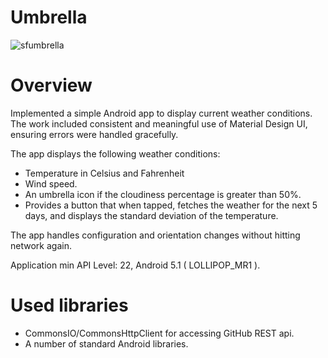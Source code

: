# Umbrella
![sfumbrella](https://cloud.githubusercontent.com/assets/6971421/24835421/f9dd3adc-1cb6-11e7-994d-426e4309b056.jpg)

Overview
======
Implemented a simple Android app to display current weather conditions. 
The work included consistent and meaningful use of Material Design UI, ensuring errors were handled gracefully.

The app displays the following weather conditions:
- Temperature in Celsius and Fahrenheit
- Wind speed.
- An umbrella icon if the cloudiness percentage is greater than 50%.
- Provides a button that when tapped, fetches the weather for the next 5 days, and displays the standard deviation of the temperature.

The app handles configuration and orientation changes without hitting network again.

Application min API Level: 22, Android 5.1 ( LOLLIPOP_MR1 ).

Used libraries
======
- CommonsIO/CommonsHttpClient for accessing GitHub REST api.
- A number of standard Android libraries.
